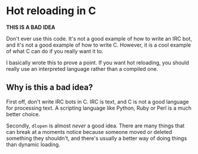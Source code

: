 # Hot reloading in C

**THIS IS A BAD IDEA**

Don't ever use this code. It's not a good example of how to write an IRC
bot, and it's not a good example of how to write C. However, it is a cool
example of what C can do if you really want it to.

I basically wrote this to prove a point. If you want hot reloading, you
should really use an interpreted language rather than a compiled one.

## Why is this a bad idea?

First off, don't write IRC bots in C. IRC is text, and C is not a good
language for processing text. A scripting language like Python, Ruby or
Perl is a much better choice.

Secondly, `dlopen` is almost *never* a good idea. There are many things
that can break at a moments notice because someone moved or deleted
something they shouldn't, and there's usually a better way of doing things
than dynamic loading.
